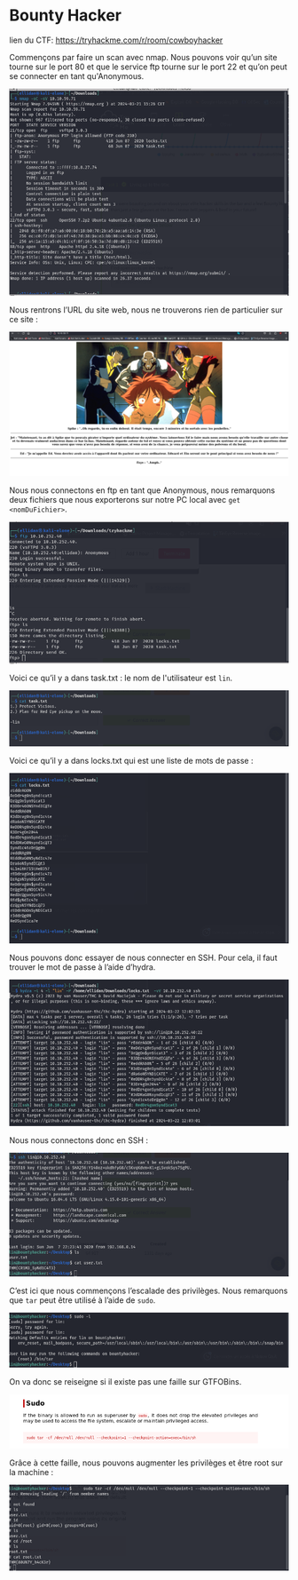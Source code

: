 # **Bounty Hacker**

lien du CTF: https://tryhackme.com/r/room/cowboyhacker

Commençons par faire un scan avec nmap. Nous pouvons voir qu’un site tourne sur le port 80 et que le service ftp tourne sur le port 22 et qu’on peut se connecter en tant qu'Anonymous.

![Untitled](https://github.com/ellidaan/Tryhackme/blob/main/BountyHacker/assets/Untitled.png)

Nous rentrons l’URL du site web, nous ne trouverons rien de particulier sur ce site :

![Untitled](https://github.com/ellidaan/Tryhackme/blob/main/BountyHacker/assets/Untitled2.png)

Nous nous connectons en ftp en tant que Anonymous, nous remarquons deux fichiers que nous exporterons sur notre PC local avec `get <nomDuFichier>`.

![Untitled](https://github.com/ellidaan/Tryhackme/blob/main/BountyHacker/assets/Untitled3.png)

Voici ce qu’il y a dans task.txt : le nom de l'utilisateur est `lin`.

![Untitled](https://github.com/ellidaan/Tryhackme/blob/main/BountyHacker/assets/Untitled4.png)

Voici ce qu’il y a dans locks.txt qui est une liste de mots de passe :

![Untitled](https://github.com/ellidaan/Tryhackme/blob/main/BountyHacker/assets/Untitled5.png)

Nous pouvons donc essayer de nous connecter en SSH. Pour cela, il faut trouver le mot de passe à l’aide d’hydra.

![Untitled](https://github.com/ellidaan/Tryhackme/blob/main/BountyHacker/assets/Untitled6.png)

Nous nous connectons donc en SSH :

![Untitled](https://github.com/ellidaan/Tryhackme/blob/main/BountyHacker/assets/Untitled7.png)

C’est ici que nous commençons l’escalade des privilèges. Nous remarquons que `tar` peut être utilisé à l’aide de `sudo`.

![Untitled](https://github.com/ellidaan/Tryhackme/blob/main/BountyHacker/assets/Untitled8.png)

On va donc se reiseigne si il existe pas une faille sur GTFOBins.

![Untitled](https://github.com/ellidaan/Tryhackme/blob/main/BountyHacker/assets/Untitled9.png)

Grâce à cette faille, nous pouvons augmenter les privilèges et être root sur la machine :

![Untitled](https://github.com/ellidaan/Tryhackme/blob/main/BountyHacker/assets/Untitled10.png)
